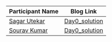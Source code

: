 Participant Name  | Blog Link
------------- | -------------
[Sagar Utekar](https://www.linkedin.com/in/sagar-utekar/)  | [Day0_solution]()
[Sourav Kumar](https://www.linkedin.com/in/souravsk/)  | [Day0_solution](https://souravk.hashnode.dev/containers-and-docker-simplifying-application-deployment)
